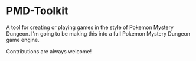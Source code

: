 # PMD-Toolkit
A tool for creating or playing games in the style of Pokemon Mystery Dungeon. I'm going to be making this into a full Pokemon Mystery Dungeon game engine.

Contributions are always welcome!

